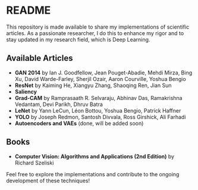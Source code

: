 # README

This repository is made available to share my implementations of scientific articles. As a passionate researcher, I do this to enhance my rigor and to stay updated in my research field, which is Deep Learning.

## Available Articles

- **GAN 2014** by Ian J. Goodfellow, Jean Pouget-Abadie, Mehdi Mirza, Bing Xu, David Warde-Farley, Sherjil Ozair, Aaron Courville, Yoshua Bengio
- **ResNet** by Kaiming He, Xiangyu Zhang, Shaoqing Ren, Jian Sun
- **Saliency** 
- **Grad-CAM** by Ramprasaath R. Selvaraju, Abhinav Das, Ramakrishna Vedantam, Devi Parikh, Dhruv Batra
- **LeNet** by Yann LeCun, Léon Bottou, Yoshua Bengio, Patrick Haffner
- **YOLO** by Joseph Redmon, Santosh Divvala, Ross Girshick, Ali Farhadi
- **Autoencoders and VAEs** (done, will be added soon)

## Books

- **Computer Vision: Algorithms and Applications (2nd Edition)** by Richard Szeliski

Feel free to explore the implementations and contribute to the ongoing development of these techniques!
